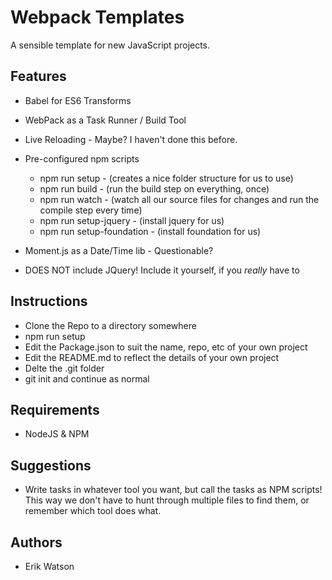 # Webpack Templates 

A sensible template for new JavaScript projects. 


## Features

  + Babel for ES6 Transforms 
  + WebPack as a Task Runner / Build Tool 
  + Live Reloading - Maybe? I haven't done this before. 
  + Pre-configured npm scripts
  	- npm run setup - (creates a nice folder structure for us to use)
    - npm run build - (run the build step on everything, once)
    - npm run watch - (watch all our source files for changes and run the compile step every time)
    - npm run setup-jquery - (install jquery for us)
    - npm run setup-foundation - (install foundation for us)

  + Moment.js as a Date/Time lib - Questionable? 
  + DOES NOT include JQuery! Include it yourself, if you _really_ have to


## Instructions 

  + Clone the Repo to a directory somewhere
  + npm run setup 
  + Edit the Package.json to suit the name, repo, etc of your own project
  + Edit the README.md to reflect the details of your own project 
  + Delte the .git folder 
  + git init and continue as normal 


## Requirements

  + NodeJS & NPM 


## Suggestions

  + Write tasks in whatever tool you want, but call the tasks as NPM scripts! This way we don't have to hunt through multiple files to find them, or remember which tool does what. 


## Authors

  + Erik Watson
